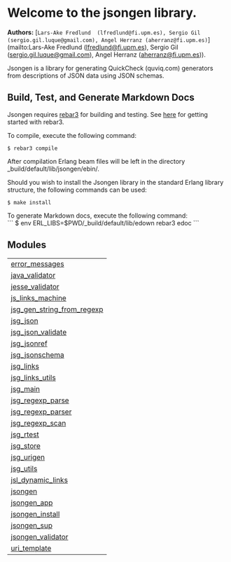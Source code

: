 

# Welcome to the jsongen library. #

__Authors:__ [`Lars-Ake Fredlund  (lfredlund@fi.upm.es), Sergio Gil (sergio.gil.luque@gmail.com), Angel Herranz (aherranz@fi.upm.es)`](mailto:Lars-Ake Fredlund  (lfredlund@fi.upm.es), Sergio Gil (sergio.gil.luque@gmail.com), Angel Herranz (aherranz@fi.upm.es)).

Jsongen is a library for generating QuickCheck (quviq.com) generators from descriptions of JSON data using JSON schemas.


## Build, Test, and Generate Markdown Docs ##

Jsongen requires [rebar3](http://www.rebar3.org) for
building and testing.  See [here](http://www.rebar3.org/v3.0/docs/getting-started) for
getting started with rebar3.

To compile, execute the following command:<br />

```
$ rebar3 compile
```


After compilation Erlang beam files will be left in the
directory _build/default/lib/jsongen/ebin/.

Should you wish to install the Jsongen library in the standard
Erlang library structure, the following commands can be used:<br />
```
$ make install
```
</p>

<p>
To generate Markdown docs, execute the following command:<br/>
```
$ env ERL_LIBS=$PWD/_build/default/lib/edown rebar3 edoc
```




## Modules ##


<table width="100%" border="0" summary="list of modules">
<tr><td><a href="error_messages.md" class="module">error_messages</a></td></tr>
<tr><td><a href="java_validator.md" class="module">java_validator</a></td></tr>
<tr><td><a href="jesse_validator.md" class="module">jesse_validator</a></td></tr>
<tr><td><a href="js_links_machine.md" class="module">js_links_machine</a></td></tr>
<tr><td><a href="jsg_gen_string_from_regexp.md" class="module">jsg_gen_string_from_regexp</a></td></tr>
<tr><td><a href="jsg_json.md" class="module">jsg_json</a></td></tr>
<tr><td><a href="jsg_json_validate.md" class="module">jsg_json_validate</a></td></tr>
<tr><td><a href="jsg_jsonref.md" class="module">jsg_jsonref</a></td></tr>
<tr><td><a href="jsg_jsonschema.md" class="module">jsg_jsonschema</a></td></tr>
<tr><td><a href="jsg_links.md" class="module">jsg_links</a></td></tr>
<tr><td><a href="jsg_links_utils.md" class="module">jsg_links_utils</a></td></tr>
<tr><td><a href="jsg_main.md" class="module">jsg_main</a></td></tr>
<tr><td><a href="jsg_regexp_parse.md" class="module">jsg_regexp_parse</a></td></tr>
<tr><td><a href="jsg_regexp_parser.md" class="module">jsg_regexp_parser</a></td></tr>
<tr><td><a href="jsg_regexp_scan.md" class="module">jsg_regexp_scan</a></td></tr>
<tr><td><a href="jsg_rtest.md" class="module">jsg_rtest</a></td></tr>
<tr><td><a href="jsg_store.md" class="module">jsg_store</a></td></tr>
<tr><td><a href="jsg_urigen.md" class="module">jsg_urigen</a></td></tr>
<tr><td><a href="jsg_utils.md" class="module">jsg_utils</a></td></tr>
<tr><td><a href="jsl_dynamic_links.md" class="module">jsl_dynamic_links</a></td></tr>
<tr><td><a href="jsongen.md" class="module">jsongen</a></td></tr>
<tr><td><a href="jsongen_app.md" class="module">jsongen_app</a></td></tr>
<tr><td><a href="jsongen_install.md" class="module">jsongen_install</a></td></tr>
<tr><td><a href="jsongen_sup.md" class="module">jsongen_sup</a></td></tr>
<tr><td><a href="jsongen_validator.md" class="module">jsongen_validator</a></td></tr>
<tr><td><a href="uri_template.md" class="module">uri_template</a></td></tr></table>

